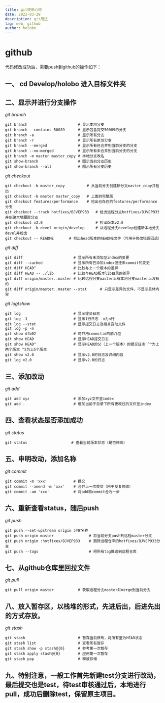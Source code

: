 ```yaml
---
title: git使用心得
date: 2022-03-28
description: git用法
tag: web, github
author: holobo
---
```


# github
  代码修改成功后，需要push到github的操作如下：
## 一、 cd Develop/holobo 进入目标文件夹
## 二、显示并进行分支操作
  _git branch_
```
git branch                       # 显示本地分支
git branch --contains 50089      # 显示包含提交50089的分支
git branch -a                    # 显示所有分支
git branch -r                    # 显示所有原创分支
git branch --merged              # 显示所有已合并到当前分支的分支
git branch --no-merged           # 显示所有未合并到当前分支的分支
git branch -m master master_copy # 本地分支改名
git show-branch                  # 图示当前分支历史
git show-branch --all            # 图示所有分支历史
```
  _git checkout_
```
git checkout -b master_copy          # 从当前分支创建新分支master_copy并检出
git checkout -b master master_copy   # 上面的完整版
git checkout features/performance    # 检出已存在的features/performance分支
git checkout --track hotfixes/BJVEP933   # 检出远程分支hotfixes/BJVEP933并创建本地跟踪分支
git checkout v2.0                        # 检出版本v2.0
git checkout -b devel origin/develop     # 从远程分支develop创建新本地分支devel并检出
git checkout -- README       # 检出head版本的README文件（可用于修改错误回退）
```
  _git diff_
```
git diff                       # 显示所有未添加至index的变更
git diff --cached              # 显示所有已添加index但还未commit的变更
git diff HEAD^                 # 比较与上一个版本的差异
git diff HEAD -- ./lib         # 比较与HEAD版本lib目录的差异
git diff origin/master..master # 比较远程分支master上有本地分支master上没有的
git diff origin/master..master --stat      # 只显示差异的文件，不显示具体内容
```
  _git log\show_
```
git log                        # 显示提交日志
git log -1                     # 显示1行日志 -n为n行
git log --stat                 # 显示提交日志及相关变动文件
git log -p -m
git show dfb02                 # 可只用commitid的前几位
git show HEAD                  # 显示HEAD提交日志
git show HEAD^                 # 显示HEAD的父（上一个版本）的提交日志 ^^为上两个版本 ^5为上5个版本
git show v2.0                  # 显示v2.0的日志及详细内容
git log v2.0                   # 显示v2.0的日志
```
## 三、添加改动
  _git add_
```
git add xyz                    # 添加xyz文件至index
git add .                      # 增加当前子目录下所有更改过的文件至index
```
## 四、查看状态是否添加成功
 _git status_
 ```
 git status                    # 查看当前版本状态（是否修改）
 ```
## 五、申明改动，添加名称
  _git commit_
```
git commit -m 'xxx'            # 提交
git commit --amend -m 'xxx'    # 合并上一次提交（用于反复修改）
git commit -am 'xxx'           # 将add和commit合为一步
```
## 六、重新查看status，随后push
  _git push_
```
git push --set-upstream origin 分支名称
git push origin master                # 将当前分支push到远程master分支
git push origin :hotfixes/BJVEP933    # 删除远程仓库的hotfixes/BJVEP933分支
git push --tags                       # 把所有tag推送到远程仓库
```
## 七、从github仓库里回拉文件
  _git pull_
```
git pull origin master           # 获取远程分支master并merge到当前分支
```
## 八、放入暂存区，以栈堆的形式，先进后出，后进先出的方式存放。
  _git stash_
```
git stash                        # 暂存当前修改，将所有至为HEAD状态
git stash list                   # 查看所有暂存
git stash show -p stash@{0}      # 参考第一次暂存
git stash apply stash@{0}        # 应用第一次暂存
git stash pop                    # 释放存储
```
## 九、特别注意，一般工作首先新建test分支进行改动，最后提交也是test，待test审核通过后，本地进行pull，成功后删除test，保留原主项目。
